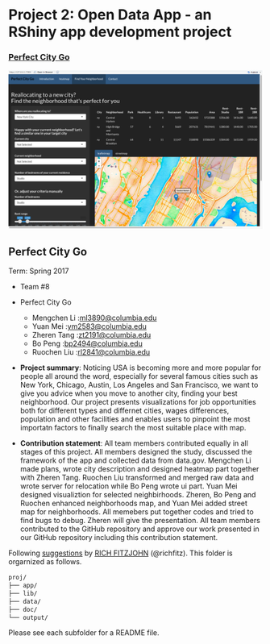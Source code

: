 # Project 2: Open Data App - an RShiny app development project

### [Perfect City Go](https://guanzy.shinyapps.io/trafficcare2/)

![screenshot](doc/screenshot2.png)

## Perfect City Go 
Term: Spring 2017

+ Team #8
+ Perfect City Go
	+ Mengchen Li :ml3890@columbia.edu
	+ Yuan Mei :ym2583@columbia.edu
	+ Zheren Tang :zt2191@columbia.edu
	+ Bo Peng :bp2494@columbia.edu
	+ Ruochen Liu :rl2841@columbia.edu

+ **Project summary**: Noticing USA is becoming more and more popular for people all around the word, especially for several famous cities such as New York, Chicago, Austin, Los Angeles and San Francisco, we want to give you advice when you move to another city, finding your best neighborhood. Our project presents visualizations for job opportunities both for different types and differnet cities, wages differences, population and other facilities and enables users to pinpoint the most importatn factors to finally search the most suitable place with map.

+ **Contribution statement**: All team members contributed equally in all stages of this project. All members designed the study, discussed the framework of the app and collected data from data.gov. Mengchen Li made plans, wrote city description and designed heatmap part together with Zheren Tang. Ruochen Liu transformed and merged raw data and wrote server for relocation while Bo Peng wrote ui part. Yuan Mei designed visualiztion for selected neighbirhoods. Zheren, Bo Peng and Ruochen enhanced neighborhoods map, and Yuan Mei added street map for neighborhoods. All memebers put together codes and tried to find bugs to debug. Zheren will give the presentation. All team members contributed to the GitHub repository and approve our work presented in our GitHub repository including this contribution statement.

Following [suggestions](http://nicercode.github.io/blog/2013-04-05-projects/) by [RICH FITZJOHN](http://nicercode.github.io/about/#Team) (@richfitz). This folder is orgarnized as follows.

```
proj/
├── app/
├── lib/
├── data/
├── doc/
└── output/
```

Please see each subfolder for a README file.

